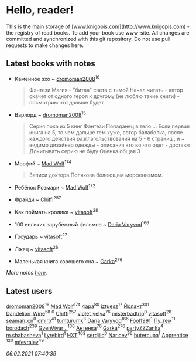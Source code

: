 # Hello, reader!
This is the main storage of [www.knigopis.com](http://www.knigopis.com) - the registry of read books.
To add your book use www-site. All changes are committed and synchronized with this git repository.
Do not use pull requests to make changes here.


## Latest books with notes
* Каменное эхо ~ [dromoman2008](users/444/44461886-yandex)<sup>16</sup>
    > Фэнтези
    > Магия - "битва" света с тьмой
    > Начал читать - автор скачет от одного героя к другому (не люблю такие книги) - посмотрим что дальше будет

* Варлорд ~ [dromoman2008](users/444/44461886-yandex)<sup>15</sup>
    > Серия пока из 5 книг
    > Фэнтези
    > Попаданец в тело.... Если первая книга на 5, то чем дальше тем хуже, автор балаболка, после каждого действия разглагольствования на 5 - 6 страниц , и + видимо дизайнер одежды - описания кто во что одет -  достают Дочитывать серию не буду
    > Оценка общая 3

* Морфий ~ [Mad Wolf](users/947/94738840-vkontakte)<sup>174</sup>
    > Записи доктора Полякова болеющим морфенизмом.

* Ребёнок Розмари ~ [Mad Wolf](users/947/94738840-vkontakte)<sup>172</sup>

* Фрайди ~ [Chiffi](users/105/105831994080785626680-google)<sup>257</sup>

* Как поймать кролика ~ [vitasoft](users/474/47446642-vkontakte)<sup>28</sup>

* 100 великих зарубежный фильмов ~ [Daria Varyvod](users/829/829893410524253-facebook)<sup>166</sup>

* Государь ~ [vitasoft](users/474/47446642-vkontakte)<sup>27</sup>

* Лжец ~ [vitasoft](users/474/47446642-vkontakte)<sup>26</sup>

* Маленькая книга хорошего сна ~ [Garka](users/115/115753719718250012620-google)<sup>276</sup>


_More notes [here](latest_books_with_notes.md)._


## Latest users
[dromoman2008](users/444/44461886-yandex)<sup>16</sup> 
[Mad Wolf](users/947/94738840-vkontakte)<sup>174</sup> 
[4apa](users/117/117392596378069249667-google)<sup>80</sup> 
[iztuesz](users/100/100877468102766148730-googleplus)<sup>17</sup> 
[Йолант](users/104/104690883692185089260-google)<sup>301</sup> 
[Dandelion_Wine](users/586/58602788-vkontakte)<sup>58</sup> 
[](users/100/100877468102766148730-google)<sup>0</sup> 
[Chiffi](users/105/105831994080785626680-google)<sup>257</sup> 
[violet_velva](users/116/116961712580551399099-google)<sup>76</sup> 
[misterbadtrip](users/468/468008034-vkontakte)<sup>0</sup> 
[vitasoft](users/474/47446642-vkontakte)<sup>28</sup> 
[seaman_cn](users/999/9991c551628d9e48f51d07b4f9266d2f-livejournal)<sup>0</sup> 
[dmiro](users/571/5714115-vkontakte)<sup>41</sup> 
[tumturumk](users/135/135685382-vkontakte)<sup>3</sup> 
[Daria Varyvod](users/829/829893410524253-facebook)<sup>166</sup> 
[Fool1991](users/178/178903487-vkontakte)<sup>1</sup> 
[Пу_тем](users/344/3448154788585127-facebook)<sup>11</sup> 
[borodach](users/157/15706320-vkontakte)<sup>239</sup> 
[GvenVivar ..](users/158/158266434925901-facebook)<sup>138</sup> 
[Антенка](users/118/118158645037334943900-google)<sup>76</sup> 
[Garka](users/115/115753719718250012620-google)<sup>276</sup> 
[partyZZZanka](users/931/9315852-vkontakte)<sup>4</sup> 
[m.shabasheva](users/205/205788234-yandex)<sup>1</sup> 
[Lyrebird](users/104/104693265648747604929-google)<sup>1</sup> 
[HXT](users/100/100002563462782-facebook)<sup>403</sup> 
[serdjiio](users/381/381860300-vkontakte)<sup>0</sup> 
[Naricev](users/107/107090515204537133928-google)<sup>96</sup> 
[butercupa](users/193/193697993-vkontakte)<sup>1</sup> 
[Apprentice ](users/528/52821952-vkontakte)<sup>120</sup> 
[mfevralev](users/140/140966150-vkontakte)<sup>49</sup> 


_06.02.2021 07:40:39_
